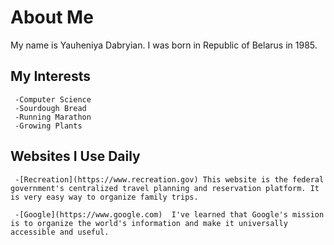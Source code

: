 # About Me
My name is Yauheniya Dabryian. I was born in Republic of Belarus  in 1985.
## My Interests
     -Computer Science
     -Sourdough Bread
     -Running Marathon
     -Growing Plants
## Websites I Use Daily
     -[Recreation](https://www.recreation.gov) This website is the federal government's centralized travel planning and reservation platform. It is very easy way to organize family trips.
  
     -[Google](https://www.google.com)  I've learned that Google's mission is to organize the world's information and make it universally accessible and useful. 
   
  